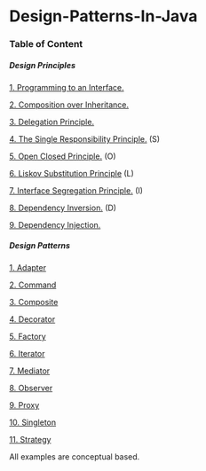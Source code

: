 # Design-Patterns-In-Java

### **Table of Content**

##### **Design Principles**
[1. Programming to an Interface.](https://github.com/venkyhegde/Design-Patterns-In-Java/tree/master/DesignPrinciples/src/edu/uncc/programminginterface "1. Programming to an Interface.")

[2. Composition over Inheritance.](https://github.com/venkyhegde/Design-Patterns-In-Java/tree/master/DesignPrinciples/src/edu/uncc/coi "2. Composition over Inheritance.")

[3. Delegation Principle.](https://github.com/venkyhegde/Design-Patterns-In-Java/tree/master/DesignPrinciples/src/edu/uncc/delegation "3. Delegation Principle.")

[4. The Single Responsibility Principle.](https://github.com/venkyhegde/Design-Patterns-In-Java/tree/master/DesignPrinciples/src/edu/uncc/singleresponsibility "4. The Single Responsibility Principle.") (S)

[5. Open Closed Principle.](https://github.com/venkyhegde/Design-Patterns-In-Java/tree/master/DesignPrinciples/src/edu/uncc/openclose "5. Open Closed Principle.") (O)

[6. Liskov Substitution Principle](https://github.com/venkyhegde/Design-Patterns-In-Java/tree/master/DesignPrinciples/src/edu/uncc/liskov "6. Liskov Substitution Principle") (L)

[7. Interface Segregation Principle.](https://github.com/venkyhegde/Design-Patterns-In-Java/tree/master/DesignPrinciples/src/edu/uncc/interfaceseghttp:// "7. Interface Segregation Principle.") (I)

[8. Dependency Inversion.](https://github.com/venkyhegde/Design-Patterns-In-Java/tree/master/DesignPrinciples/src/edu/uncc/dip "8. Dependency Inversion.") (D)

[9. Dependency Injection.](https://github.com/venkyhegde/Design-Patterns-In-Java/tree/master/DesignPrinciples/src/edu/uncc/dependencyinjection "9. Dependency Injection.")


##### **Design Patterns**
[1. Adapter](https://github.com/venkyhegde/Design-Patterns-In-Java/tree/master/DesignPatterns/src/edu/uncc/adapter "1. Adapter")

[2. Command](https://github.com/venkyhegde/Design-Patterns-In-Java/tree/master/DesignPatterns/src/edu/uncc/command "2. Command")

[3. Composite](https://github.com/venkyhegde/Design-Patterns-In-Java/tree/master/DesignPatterns/src/edu/uncc/composite "3. Composite")

[4. Decorator](https://github.com/venkyhegde/Design-Patterns-In-Java/tree/master/DesignPatterns/src/edu/uncc/decorator "4. Decorator")

[5. Factory](https://github.com/venkyhegde/Design-Patterns-In-Java/tree/master/DesignPatterns/src/edu/uncc/factory "5. Factory")

[6. Iterator](https://github.com/venkyhegde/Design-Patterns-In-Java/tree/master/DesignPatterns/src/edu/uncc/iterator "6. Iterator")

[7. Mediator](https://github.com/venkyhegde/Design-Patterns-In-Java/tree/master/DesignPatterns/src/edu/uncc/mediator "7. Mediator")

[8. Observer](https://github.com/venkyhegde/Design-Patterns-In-Java/tree/master/DesignPatterns/src/edu/uncc/observer "8. Observer")

[9. Proxy](https://github.com/venkyhegde/Design-Patterns-In-Java/tree/master/DesignPatterns/src/edu/uncc/proxy "9. Proxy")

[10. Singleton](https://github.com/venkyhegde/Design-Patterns-In-Java/tree/master/DesignPatterns/src/edu/uncc/singleton "10. Singleton")

[11. Strategy](https://github.com/venkyhegde/Design-Patterns-In-Java/tree/master/DesignPatterns/src/edu/uncc/strategy "11. Strategy")



All examples are conceptual based.
